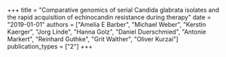 +++
title = "Comparative genomics of serial Candida glabrata isolates and the rapid acquisition of echinocandin resistance during therapy"
date = "2019-01-01"
authors = ["Amelia E Barber", "Michael Weber", "Kerstin Kaerger", "Jorg Linde", "Hanna Golz", "Daniel Duerschmied", "Antonie Markert", "Reinhard Guthke", "Grit Walther", "Oliver Kurzai"]
publication_types = ["2"]
+++
